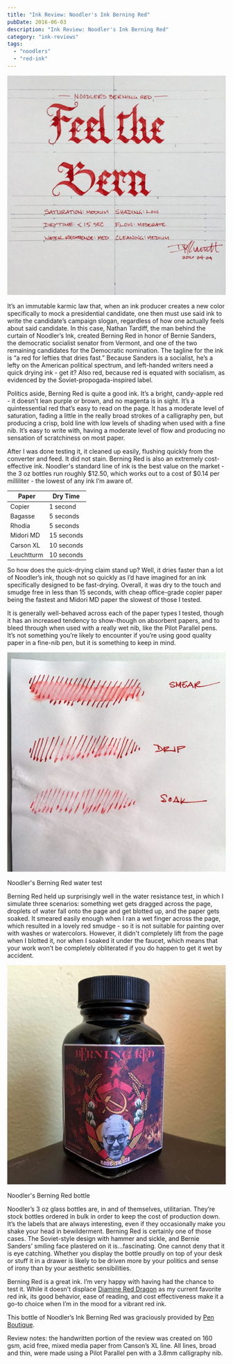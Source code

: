```yaml
---
title: "Ink Review: Noodler's Ink Berning Red"
pubDate: 2016-06-03
description: "Ink Review: Noodler's Ink Berning Red"
category: "ink-reviews"
tags:
  - "noodlers"
  - "red-ink"
---
```


![Noodler's Berning Red](noodlers-berning-red.jpg)

It’s an immutable karmic law that, when an ink producer creates a new color specifically to mock a presidential candidate, one then must use said ink to write the candidate’s campaign slogan, regardless of how one actually feels about said candidate. In this case, Nathan Tardiff, the man behind the curtain of Noodler’s Ink, created Berning Red in honor of Bernie Sanders, the democratic socialist senator from Vermont, and one of the two remaining candidates for the Democratic nomination. The tagline for the ink is “a red for lefties that dries fast.” Because Sanders is a socialist, he’s a lefty on the American political spectrum, and left-handed writers need a quick drying ink - get it? Also red, because red is equated with socialism, as evidenced by the Soviet-propogada-inspired label.

Politics aside, Berning Red is quite a good ink. It’s a bright, candy-apple red - it doesn’t lean purple or brown, and no magenta is in sight. It’s a quintessential red that’s easy to read on the page. It has a moderate level of saturation, fading a little in the really broad strokes of a calligraphy pen, but producing a crisp, bold line with low levels of shading when used with a fine nib. It’s easy to write with, having a moderate level of flow and producing no sensation of scratchiness on most paper.

After I was done testing it, it cleaned up easily, flushing quickly from the converter and feed. It did not stain. Berning Red is also an extremely cost-effective ink. Noodler's standard line of ink is the best value on the market - the 3 oz bottles run roughly $12.50, which works out to a cost of $0.14 per milliliter - the lowest of any ink I’m aware of.

| Paper | Dry Time |
| --- | --- |
| Copier | 1 second |
| Bagasse | 5 seconds |
| Rhodia | 5 seconds |
| Midori MD | 15 seconds |
| Carson XL | 10 seconds |
| Leuchtturm | 10 seconds |

So how does the quick-drying claim stand up? Well, it dries faster than a lot of Noodler’s ink, though not so quickly as I’d have imagined for an ink specifically designed to be fast-drying. Overall, it was dry to the touch and smudge free in less than 15 seconds, with cheap office-grade copier paper being the fastest and Midori MD paper the slowest of those I tested.

It is generally well-behaved across each of the paper types I tested, though it has an increased tendency to show-though on absorbent papers, and to bleed through when used with a really wet nib, like the Pilot Parallel pens. It’s not something you’re likely to encounter if you’re using good quality paper in a fine-nib pen, but it is something to keep in mind.

![Noodler's Berning Red water test](durability.jpeg)

Noodler's Berning Red water test

Berning Red held up surprisingly well in the water resistance test, in which I simulate three scenarios: something wet gets dragged across the page, droplets of water fall onto the page and get blotted up, and the paper gets soaked. It smeared easily enough when I ran a wet finger across the page, which resulted in a lovely red smudge - so it is not suitable for painting over with washes or watercolors. However, it didn't completely lift from the page when I blotted it, nor when I soaked it under the faucet, which means that your work won’t be completely obliterated if you do happen to get it wet by accident.

![Noodler's Berning Red bottle](bottle.jpeg)

Noodler's Berning Red bottle

Noodler’s 3 oz glass bottles are, in and of themselves, utilitarian. They’re stock bottles ordered in bulk in order to keep the cost of production down. It’s the labels that are always interesting, even if they occasionally make you shake your head in bewilderment. Berning Red is certainly one of those cases. The Soviet-style design with hammer and sickle, and Bernie Sanders’ smiling face plastered on it is…fascinating. One cannot deny that it is eye catching. Whether you display the bottle proudly on top of your desk or stuff it in a drawer is likely to be driven more by your politics and sense of irony than by your aesthetic sensibilities.

Berning Red is a great ink. I’m very happy with having had the chance to test it. While it doesn’t displace [Diamine Red Dragon](/blog/2010/9/7/ink-review-diamine-red-dragon) as my current favorite red ink, its good behavior, ease of reading, and cost effectiveness make it a go-to choice when I’m in the mood for a vibrant red ink.

This bottle of Noodler’s Ink Berning Red was graciously provided by [Pen Boutique](http://www.penboutique.com/).

Review notes: the handwritten portion of the review was created on 160 gsm, acid free, mixed media paper from Canson’s XL line. All lines, broad and thin, were made using a Pilot Parallel pen with a 3.8mm calligraphy nib.
